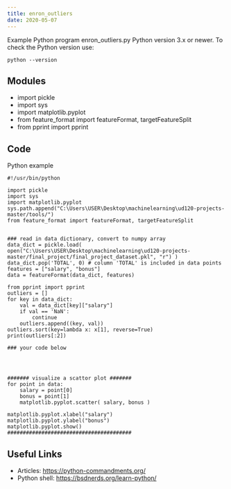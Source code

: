 ```yaml
---
title: enron_outliers
date: 2020-05-07
---
```

Example Python program enron_outliers.py
Python version 3.x or newer.
To check the Python version use:

    python --version

## Modules

* import pickle
* import sys
* import matplotlib.pyplot
* from feature_format import featureFormat, targetFeatureSplit
* from pprint import pprint

## Code

Python example

    #!/usr/bin/python
    
    import pickle
    import sys
    import matplotlib.pyplot
    sys.path.append("C:\Users\USER\Desktop\machinelearning\ud120-projects-master/tools/")
    from feature_format import featureFormat, targetFeatureSplit
    
    
    ### read in data dictionary, convert to numpy array
    data_dict = pickle.load( open("C:\Users\USER\Desktop\machinelearning\ud120-projects-master/final_project/final_project_dataset.pkl", "r") )
    data_dict.pop('TOTAL', 0) # column 'TOTAL' is included in data points
    features = ["salary", "bonus"]
    data = featureFormat(data_dict, features)
    
    from pprint import pprint
    outliers = []
    for key in data_dict:
        val = data_dict[key]["salary"]
        if val == 'NaN':
            continue
        outliers.append((key, val))
    outliers.sort(key=lambda x: x[1], reverse=True)
    print(outliers[:2])
    
    ### your code below
    
    
    
    
    ####### visualize a scattor plot #######
    for point in data:
        salary = point[0]
        bonus = point[1]
        matplotlib.pyplot.scatter( salary, bonus )
    
    matplotlib.pyplot.xlabel("salary")
    matplotlib.pyplot.ylabel("bonus")
    matplotlib.pyplot.show()
    ########################################

## Useful Links

- Articles: https://python-commandments.org/
- Python shell: https://bsdnerds.org/learn-python/
